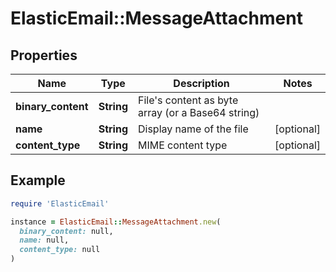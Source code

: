 # ElasticEmail::MessageAttachment

## Properties

| Name | Type | Description | Notes |
| ---- | ---- | ----------- | ----- |
| **binary_content** | **String** | File&#39;s content as byte array (or a Base64 string) |  |
| **name** | **String** | Display name of the file | [optional] |
| **content_type** | **String** | MIME content type | [optional] |

## Example

```ruby
require 'ElasticEmail'

instance = ElasticEmail::MessageAttachment.new(
  binary_content: null,
  name: null,
  content_type: null
)
```

